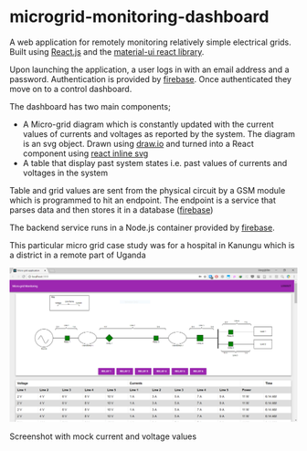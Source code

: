 # microgrid-monitoring-dashboard
A web application for remotely monitoring relatively simple electrical grids. Built using [React.js](https://reactjs.org/ "React.js") and the [material-ui react library](https://material-ui.com/ "Material UI").

Upon launching the application, a user logs in with an email address and a password. Authentication is provided by [firebase](https://firebase.google.com/products/auth/ "firebase auth"). Once authenticated they move on to a control dashboard.

The dashboard has two main components;

* A Micro-grid diagram which is constantly updated with the current values of currents and voltages as reported by the system.
  The diagram is an svg object. Drawn using [draw.io](https://www.draw.io "Draw.io") and turned into a React component using [react inline svg](https://github.com/gilbarbara/react-inlinesvg "SVG to react")
* A table that display past system states i.e. past values of currents and voltages in the system

Table and grid values are sent from the physical circuit by a GSM module which is programmed to hit an endpoint. The endpoint is a service that parses data and then stores it in a database ([firebase](https://firebase.google.com/products/realtime-database/ "Firebase real time db"))

The backend service runs in a Node.js container provided by [firebase](https://firebase.google.com/products/functions/ "Cloud functions").

This particular micro grid case study was for a hospital in Kanungu which is a district in a remote part of Uganda

<img src="https://raw.githubusercontent.com/mungujn/microgrid-monitoring-dashboard/master/static/screenshot.PNG"/>
            <p>Screenshot with mock current and voltage values</p>
